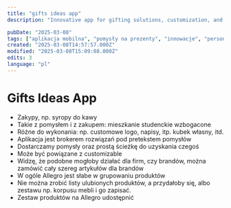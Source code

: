```yaml
---
title: "gifts ideas app"
description: "Innovative app for gifting solutions, customization, and shopping convenience"

pubDate: "2025-03-08"
tags: ["aplikacja mobilna", "pomysły na prezenty", "innowacje", "personalizacja", "e-commerce", "marka", "Allegro"]
created: "2025-03-08T14:57:57.000Z"
modified: "2025-03-08T15:09:08.000Z"
edits: 3
language: "pl"
---
```


# Gifts Ideas App

- Zakypy, np. syropy do kawy
- Takie z pomysłem i z zakupem: mieszkanie studenckie wzbogacone
- Różne do wykonania: np. customowe logo, napisy, itp. kubek własny, itd.
- Aplikacja jest brokerem rozwiązań pod pretekstem pomysłów
- Dostarczamy pomysły oraz prostą ścieżkę do uzyskania czegoś
- Może być powiązane z customizable
- Widzę, że podobne mogłoby działać dla firm, czy brandów, można zamówić cały szereg artykułów dla brandów
- W ogóle Allegro jest słabe w grupowaniu produktów
- Nie można zrobić listy ulubionych produktów, a przydałoby się, albo zestawu np. korpusu mebli i go zapisać.
- Zestaw produktów na Allegro udostępnić